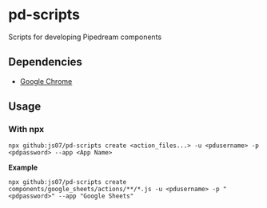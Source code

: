 # pd-scripts

Scripts for developing Pipedream components

## Dependencies

- [Google Chrome](https://www.google.com/chrome/)

## Usage

### With npx

```
npx github:js07/pd-scripts create <action_files...> -u <pdusername> -p <pdpassword> --app <App Name>
```

**Example**

```
npx github:js07/pd-scripts create components/google_sheets/actions/**/*.js -u <pdusername> -p "<pdpassword>" --app "Google Sheets"
```
